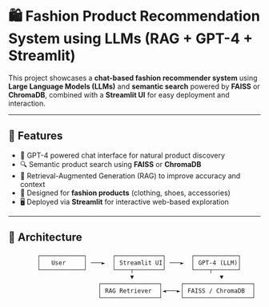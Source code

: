 # 🛍️ Fashion Product Recommendation System using LLMs (RAG + GPT-4 + Streamlit)

This project showcases a **chat-based fashion recommender system** using **Large Language Models (LLMs)** and **semantic search** powered by **FAISS** or **ChromaDB**, combined with a **Streamlit UI** for easy deployment and interaction.

---

## 🚀 Features

- 🤖 GPT-4 powered chat interface for natural product discovery
- 🔍 Semantic product search using **FAISS** or **ChromaDB**
- 🧠 Retrieval-Augmented Generation (RAG) to improve accuracy and context
- 🛒 Designed for **fashion products** (clothing, shoes, accessories)
- 🖥️ Deployed via **Streamlit** for interactive web-based exploration

---

## 🧩 Architecture

```plaintext
        ┌────────────┐       ┌─────────────┐       ┌────────────┐
        │   User     │ ───►  │ Streamlit UI│ ───►  │ GPT-4 (LLM)│
        └────────────┘       └────┬────────┘       └────┬───────┘
                                  ▼                        ▼
                         ┌────────────────┐     ┌───────────────────┐
                         │ RAG Retriever  │◄───►│ FAISS / ChromaDB  │
                         └────────────────┘     └───────────────────┘
